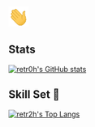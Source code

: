 <img  src="https://github.com/retr0h/retr0h/raw/main/img/final.gif" width="40px" height="40px">

## Stats

[![retr0h's GitHub stats](https://github-readme-stats.vercel.app/api?username=retr0h&show_icons=true&theme=radical)](https://github.com/anuraghazra/github-readme-stats)

## Skill Set :muscle:

[![retr2h's Top Langs](https://github-readme-stats.vercel.app/api/top-langs/?username=retr0h&layout=compact&theme=radical)](https://github.com/anuraghazra/github-readme-stats)
